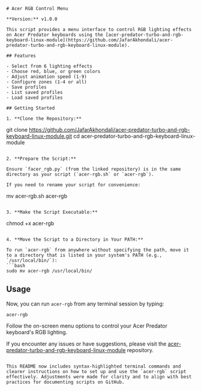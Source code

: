 ```
# Acer RGB Control Menu

**Version:** v1.0.0

This script provides a menu interface to control RGB lighting effects on Acer Predator keyboards using the [acer-predator-turbo-and-rgb-keyboard-linux-module](https://github.com/JafarAkhondali/acer-predator-turbo-and-rgb-keyboard-linux-module).

## Features

- Select from 6 lighting effects
- Choose red, blue, or green colors
- Adjust animation speed (1-9)
- Configure zones (1-4 or all)
- Save profiles
- List saved profiles
- Load saved profiles

## Getting Started

1. **Clone the Repository:**
   ```
   git clone https://github.com/JafarAkhondali/acer-predator-turbo-and-rgb-keyboard-linux-module.git
   cd acer-predator-turbo-and-rgb-keyboard-linux-module
   ```

2. **Prepare the Script:**

   Ensure `facer_rgb.py` (from the linked repository) is in the same directory as your script (`acer-rgb.sh` or `acer-rgb`).

   If you need to rename your script for convenience:
   ```
   mv acer-rgb.sh acer-rgb
   ```

3. **Make the Script Executable:**
   ```
   chmod +x acer-rgb
   ```

4. **Move the Script to a Directory in Your PATH:**

   To run `acer-rgb` from anywhere without specifying the path, move it to a directory that is listed in your system's PATH (e.g., `/usr/local/bin/`):
   ```bash
   sudo mv acer-rgb /usr/local/bin/
   ```

## Usage

Now, you can run `acer-rgb` from any terminal session by typing:
```
acer-rgb
```

Follow the on-screen menu options to control your Acer Predator keyboard's RGB lighting.

If you encounter any issues or have suggestions, please visit the [acer-predator-turbo-and-rgb-keyboard-linux-module](https://github.com/JafarAkhondali/acer-predator-turbo-and-rgb-keyboard-linux-module) repository.

```

This README now includes syntax-highlighted terminal commands and clearer instructions on how to set up and use the `acer-rgb` script effectively. Adjustments were made for clarity and to align with best practices for documenting scripts on GitHub.